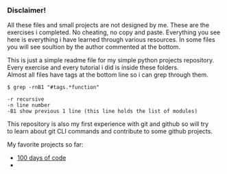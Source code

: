 ### Disclaimer!
All these files and small projects are not designed by me. These are the \
exercises i completed. No cheating, no copy and paste. Everything you see \
here is everything i have learned through various resources. In some files \
you will see soultion by the author commented at the bottom.


This is just a simple readme file for my simple python projects repository. \
Every exercise and every tutorial i did is inside these folders. \
Almost all files have tags at the bottom line so i can grep through them.

```
$ grep -rnB1 "#tags.*function"

-r recursive
-n line number
-B1 show previous 1 line (this line holds the list of modules)
```

This repository is also my first experience with git and github so will try \
to learn about git CLI commands and contribute to some github projects.


My favorite projects so far:
- [100 days of code](https://github.com/MorphZG/python_projects/tree/main/100_days_of_code)
- 


